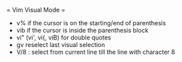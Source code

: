 = Vim Visual Mode =
* v% if the cursor is on the starting/end of parenthesis
* vib if the cursor is inside the parenthesis block
* vi" (vi', vi{, viB) for double quotes
* gv reselect last visual selection
* V/8<cr> : select from current line till the line with character 8
